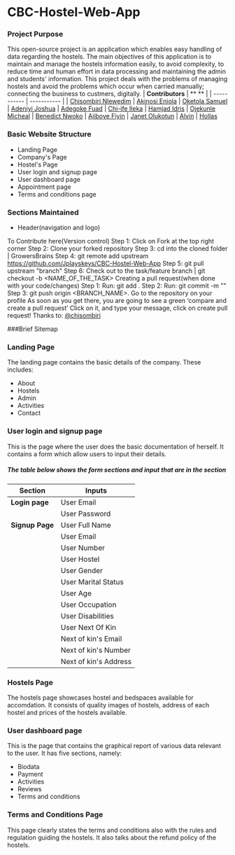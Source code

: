 # CBC-Hostel-Web-App
### Project Purpose
This open-source project is an application which enables easy handling of data regarding the hostels. The main objectives of this application is to maintain and manage the hostels information easily, to avoid complexity, to reduce time and human effort in data processing and maintaining the admin and students' information. This project deals with the problems of managing hostels and avoid the problems which occur when carried manually; connecting the business to custmers, digitally.
| **Contributors** | ** ** |
| ----------- | ----------- |
| [Chisombiri Nlewedim](https://github.com/chisombiri)
| [Akinosi Eniola](https://github.com/AkinosiEniola)
| [Oketola Samuel](https://github.com/dprince001)
| [Adeniyi Joshua](https://github.com/Jplayskeys)
| [Adegoke Fuad](https://github.com/ALIPHATICHYD)
| [Chi-ife Ileka](https://github.com/chi-ife)
| [Hamjad Idris](https://github.com/Hamjadidris)
| [Ojekunle Micheal](https://github.com/michojekunle)
| [Benedict Nwoko](https://github.com/BenedictNwoko)
| [Ajiboye Fiyin](http://github.com/FiyinfoluwaAjiboye)
| [Janet Olukotun](https://github.com/Techkira)
| [Alvin](http://github.com/Vinsax19)
| [Hollas](https://github.com/HollasII)

### Basic Website Structure
* Landing Page
* Company's Page
* Hostel's Page
* User login and signup page
* User dashboard page
* Appointment page
* Terms and conditions page

### Sections Maintained
* Header(navigation and logo)

To Contribute here(Version control) Step 1: Click on Fork at the top right corner Step 2: Clone your forked repository Step 3: cd into the cloned folder | GrowersBrains Step 4: git remote add upstream https://github.com/Jplayskeys/CBC-Hostel-Web-App Step 5: git pull upstream "branch" Step 6: Check out to the task/feature branch | git checkout -b <NAME_OF_THE_TASK> Creating a pull request(when done with your code/changes) Step 1: Run: git add . Step 2: Run: git commit -m "" Step 3: git push origin <BRANCH_NAME>. Go to the repository on your profile As soon as you get there, you are going to see a green ‘compare and create a pull request’ Click on it, and type your message, click on create pull request! Thanks to: [@chisombiri](https://github.com/chisombiri)

###Brief Sitemap
### Landing Page
The landing page contains the basic details of the company. These includes:
* About
* Hostels
* Admin
* Activities
* Contact

### User login and signup page
This is the page where the user does the basic documentation of herself. It contains a form which allow users to input their details.

##### The table below shows the form sections and input that are in the section
| Section | Inputs |
| ----------- | ----------- |
| **Login page** | User Email |
|  | User Password |
| **Signup Page** | User Full Name |
| | User Email |
| | User Number |
| | User Hostel |
| | User Gender |
| | User Marital Status |
| | User Age |
| | User Occupation |
| | User Disabilities |
| | User Next Of Kin |
| | Next of kin's Email |
| | Next of kin's Number |
| | Next of kin's Address |

### Hostels Page
The hostels page showcases hostel and bedspaces available for accomdation. It consists of quality images of hostels, address of each hostel and prices of the hostels available.

### User dashboard page
This is the page that contains the graphical report of various data
relevant to the user. It has five sections, namely:
* Biodata
* Payment
* Activities
* Reviews
* Terms and conditions

### Terms and Conditions Page
This page clearly states the terms and conditions also with the rules and regulation guiding the hostels. It also talks about the refund policy of the hostels. 
